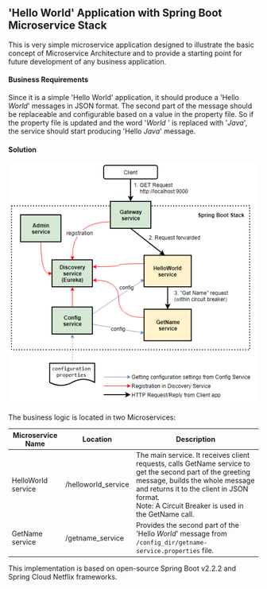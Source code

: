 ## 'Hello World' Application with Spring Boot Microservice  Stack

This is very simple microservice application designed to illustrate  the basic concept of Microservice Architecture and to provide a starting point for future development of any business application. 

#### Business Requirements

Since it is a  simple 'Hello World' application, it should produce a 'Hello *World*'  messages in JSON format. The  second  part of the message should  be replaceable and configurable based on a  value in the property file. So if the property file is updated and the word '*World* ' is replaced with '*Java*', the service should start producing 'Hello *Java*' message.

#### Solution

!['Hello World' microservices](hello-world-microservices2.png)



The business logic is located in two Microservices:

| Microservice Name  | Location            | Description                                                  |
| ------------------ | ------------------- | ------------------------------------------------------------ |
| HelloWorld service | /helloworld_service | The main service. It receives client requests,  calls GetName service  to get the second part of the greeting message,  builds the whole message and returns it to the client in JSON format.<br />Note:  A Circuit Breaker is used in the  GetName call. |
| GetName service    | /getname_service    | Provides the second part of the 'Hello *World*' message from `/config_dir/getname-service.properties` file. |

This implementation is based on open-source Spring Boot v2.2.2 and Spring Cloud Netflix frameworks. 

